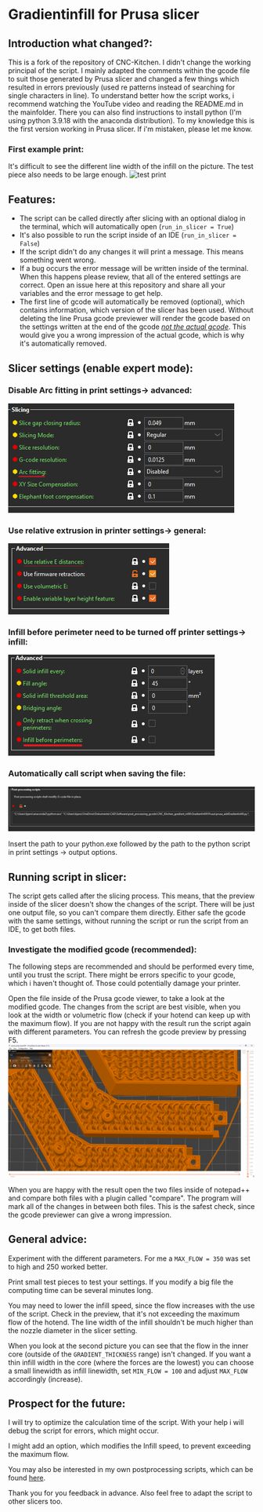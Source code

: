 # Gradientinfill for Prusa slicer
## Introduction what changed?:
This is a fork of the repository of CNC-Kitchen. I didn't change the working principal of the script. I mainly adapted the comments within the gcode file to suit those generated by Prusa slicer and changed a few things which resulted in errors previously (used re patterns instead of searching for single characters in line). To understand better how the script works, i recommend watching the YouTube video and reading the README.md in the mainfolder. There you can also find instructions to install python (I'm using python 3.9.18 with the anaconda distribution). To my knowledge this is the first version working in Prusa slicer. If i'm mistaken, please let me know.

### First example print:
It's difficult to see the different line width of the infill on the picture. The test piece also needs to be large enough.
![test print](pictures/IMG_20240321_223411411.jpg)

## Features:
- The script can be called directly after slicing with an optional dialog in the terminal, which will automatically open (``run_in_slicer = True``)
- It's also possible to run the script inside of an IDE (``run_in_slicer = False``)
- If the script didn't do any changes it will print a message. This means something went wrong.
- If a bug occurs the error message will be written inside of the terminal. When this happens please review, that all of the entered settings are correct. Open an issue here at this repository and share all your variables and the error message to get help.
- The first line of gcode will automatically be removed (optional), which contains information, which version of the slicer has been used. Without deleting the line Prusa gcode previewer will render the gcode based on the settings written at the end of the gcode <u>*not the actual gcode*</u>. This would give you a wrong impression of the actual gcode, which is why it's automatically removed.

## Slicer settings (enable expert mode):
### Disable Arc fitting in print settings-> advanced:
![alt text](<pictures/Screenshot 2024-03-21 231928.png>)

### Use relative extrusion in printer settings-> general:

![Relative extrusion](<pictures/Screenshot 2024-03-21 232256.png>)

### Infill before perimeter need to be turned off printer settings-> infill:

![Infill](pictures/image.png)

### Automatically call script when saving the file:
![cal script](pictures/image-2.png)

Insert the path to your python.exe followed by the path to the python script in print settings -> output options.

## Running script in slicer:
The script gets called after the slicing process. 
This means, that the preview inside of the slicer doesn't show the changes of the script.
There will be just one output file, so you can't compare them directly.
Either safe the gcode with the same settings, without running the script or run the script from an IDE, to get both files.

### Investigate the modified gcode (recommended):
The following steps are recommended and should be performed every time, until you trust the script. There might be errors specific to your gcode, which i haven't thought of. Those could potentially damage your printer.

Open the file inside of the Prusa gcode viewer, to take a look at the modified gcode. The changes from the script are best visible, when you look at the width or volumetric flow (check if your hotend can keep up with the maximum flow). If you are not happy with the result run the script again with different parameters. You can refresh the gcode preview by pressing F5.
![slicer preview](pictures/image-3.png)

When you are happy with the result open the two files inside of notepad++ and compare both files with a plugin called "compare". The program will mark all of the changes in between both files. This is the safest check, since the gcode previewer can give a wrong impression.

## General advice:
Experiment with the different parameters. For me a ``MAX_FLOW = 350`` was set to high and 250 worked better.

Print small test pieces to test your settings. If you modify a big file the computing time can be several minutes long.

You may need to lower the infill speed, since the flow increases with the use of the script.
Check in the preview, that it's not exceeding the maximum flow of the hotend. The line width of the infill shouldn't be much higher than the nozzle diameter in the slicer setting.

When you look at the second picture you can see that the flow in the inner core (outside of the ``GRADIENT_THICKNESS`` range) isn't changed. If you want a thin infill width in the core (where the forces are the lowest)
you can choose a small linewidth as infill linewidth, set ``MIN_FLOW = 100`` and adjust ``MAX_FLOW`` accordingly (increase).

## Prospect for the future:
I will try to optimize the calculation time of the script.
With your help i will debug the script for errors, which might occur.

I might add an option, which modifies the Infill speed, to prevent exceeding the maximum flow. 

You may also be interested in my own postprocessing scripts, which can be found [here](https://github.com/WatchingWatches/Post_processing_gcode).

Thank you for you feedback in advance. Also feel free to adapt the script to other slicers too.